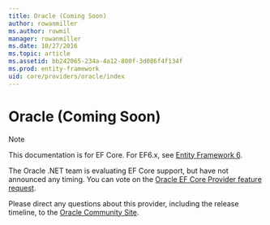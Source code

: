```yaml
---
title: Oracle (Coming Soon)
author: rowanmiller
ms.author: rowmil
manager: rowanmiller
ms.date: 10/27/2016
ms.topic: article
ms.assetid: bb242065-234a-4a12-800f-3d086f4f134f
ms.prod: entity-framework
uid: core/providers/oracle/index
---
```

# Oracle (Coming Soon)

> [!NOTE]
> This documentation is for EF Core. For EF6.x, see [Entity Framework 6](../../../ef6/index.md).

The Oracle .NET team is evaluating EF Core support, but have not announced any timing. You can vote on the [Oracle EF Core Provider feature request](https://apex.oracle.com/pls/apex/f?p=18357:39:105422858407495::NO::P39_ID:28241).

Please direct any questions about this provider, including the release timeline, to the [Oracle Community Site](https://community.oracle.com/).
